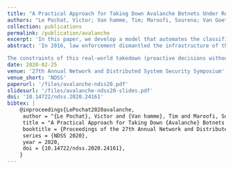 ```yaml
---
title: "A Practical Approach for Taking Down Avalanche Botnets Under Real-World Constraints"
authors: "Le Pochat, Victor; Van hamme, Tim; Maroofi, Sourena; Van Goethem, Tom; Preuveneers, Davy; Duda, Andrzej; Joosen, Wouter; Korczyński, Maciej"
collection: publications
permalink: /publication/avalanche
excerpt: 'In this paper, we develop a model that automates the classification of registered domains generated by Domain Generation Algorithms of malware using the Avalanche bulletproof hosting service.'
abstract: 'In 2016, law enforcement dismantled the infrastructure of the Avalanche bulletproof hosting service, the largest takedown of a cybercrime operation so far. The malware families supported by Avalanche use Domain Generation Algorithms (DGAs) to generate random domain names for controlling their botnets. The takedown proactively targets these presumably malicious domains; however, as coincidental collisions with legitimate domains are possible, investigators must first classify domains to prevent undesirable harm to website owners and botnet victims.

The constraints of this real-world takedown (proactive decisions without access to malware activity, no bulk patterns and no active connections) mean that approaches from the state of the art cannot be applied. The problem of classifying thousands of registered DGA domain names therefore required an extensive, painstaking manual effort by law enforcement investigators. To significantly reduce this effort without compromising correctness, we develop a model that automates the classification. Through a synergetic approach, we achieve an accuracy of 97.6% with ground truth from the 2017 and 2018 Avalanche takedowns; for the 2019 takedown, this translates into a reduction of 76.9% in manual investigation effort. Furthermore, we interpret the model to provide investigators with insights into how benign and malicious domains differ in behavior, which features and data sources are most important, and how the model can be applied according to the practical requirements of a real-world takedown.'
date: 2020-02-25
venue: '27th Annual Network and Distributed System Security Symposium'
venue_short: 'NDSS'
paperurl: '/files/avalanche-ndss20.pdf'
slidesurl: '/files/avalanche-ndss20-slides.pdf'
doi: '10.14722/ndss.2020.24161'
bibtex: |
    @inproceedings{LePochat2020avalanche,
     author = "{Le Pochat}, Victor and {Van hamme}, Tim and Maroofi, Sourena and {Van Goethem}, Tom and Preuveneers, Davy and Duda, Andrzej and Joosen, Wouter and Korczy\'{n}ski, Maciej",
     title = "A Practical Approach for Taking Down {Avalanche} Botnets Under Real-World Constraints",
     booktitle = {Proceedings of the 27th Annual Network and Distributed System Security Symposium},
     series = {NDSS 2020},
     year = 2020,
     doi = {10.14722/ndss.2020.24161},
    }
---
```

